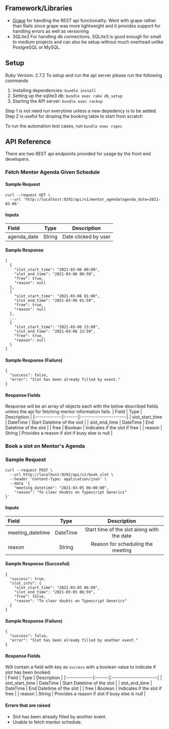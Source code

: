 ## Framework/Libraries
* [Grape](https://github.com/ruby-grape/grape) for handling the REST api functionality. Went with grape rather than Rails since grape was more lightweight and it provides support for handling errors as well as versioning
* SQLite3 For handling db connections. SQLite3 is good enough for small to medium projects and can also be setup without much overhead unlike PostgreSQL or MySQL.


## Setup
Ruby Version: 2.7.2
To setup and run the api server please run the following commands
1. Installing dependencies: `bundle install`
2. Setting up the sqlite3 db: `bundle exec rake db_setup`
3. Starting the API server: `bundle exec rackup`

Step 1 is not need run everytime unless a new depedency is to be added. 
Step 2 is useful for droping the booking table to start from scratch

To run the automation test cases, run `bundle exec rspec`

## API Reference
There are two REST api endpoints provided for usage by the front end developers.
### Fetch Mentor Agenda Given Schedule
#### Sample Request
```
curl --request GET \
  --url 'http://localhost:9292/api/v1/mentor_agenda?agenda_date=2021-03-06'
```
#### Inputs

| Field        | Type   | Description            |
|:-------------|:------:|:----------------------:|
| agenda_date  | String | Date clicked by user   |


#### Sample Response
```
[
  {
    "slot_start_time": "2021-03-06 00:00",
    "slot_end_time": "2021-03-06 00:59",
    "free": true,
    "reason": null
  },
  {
    "slot_start_time": "2021-03-06 01:00",
    "slot_end_time": "2021-03-06 01:59",
    "free": true,
    "reason": null
  },
  ...
  {
    "slot_start_time": "2021-03-06 23:00",
    "slot_end_time": "2021-03-06 23:59",
    "free": true,
    "reason": null
  }
]
```
#### Sample Response (Failure)
```
{ 
  "success": false,
  "error": "Slot has been already filled by event."
}
```
#### Response Fields
Response will be an array of objects each with the below described fields unless the api for fetching mentor information fails.
| Field        | Type   | Description            |
|:-------------|:------:|:----------------------:|
| slot_start_time  | DateTime | Start Datetime of the slot   |
| slot_end_time  | DateTime | End Datetime of the slot   |
| free  | Boolean | Indicates if the slot if free   |
| reason  | String | Provides a reason if slot if busy else is null  |

### Book a slot on Mentor's Agenda
### Sample Request
```
curl --request POST \
  --url http://localhost:9292/api/v1/book_slot \
  --header 'Content-Type: application/json' \
  --data '{
	"meeting_datetime": "2021-03-05 06:00:00",
	"reason": "To clear doubts on Typescript Generics"
}'
```
#### Inputs

| Field        | Type   | Description            |
|:-------------|:------:|:----------------------:|
| meeting_datetime  | DateTime | Start time of the slot along with the date   |
| reason | String | Reason for scheduling the meeting |

#### Sample Response (Succesful)
```
{
  "success": true,
  "slot_info": {
    "slot_start_time": "2021-03-05 06:00",
    "slot_end_time": "2021-03-05 06:59",
    "free": false,
    "reason": "To clear doubts on Typescript Generics"
  }
}
```
#### Sample Response (Failure)
```
{ 
  "success": false,
  "error": "Slot has been already filled by another event."
}
```
#### Response Fields
Will contain a field with key as `success` with a boolean value to indicate if slot has been booked.  
| Field        | Type   | Description            |
|:-------------|:------:|:----------------------:|
| slot_start_time  | DateTime | Start Datetime of the slot   |
| slot_end_time  | DateTime | End Datetime of the slot   |
| free  | Boolean | Indicates if the slot if free   |
| reason  | String | Provides a reason if slot if busy else is null  |


#### Errors that are raised
* Slot has been already filled by another event.
* Unable to fetch mentor schedule.
